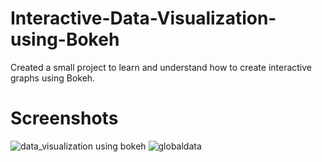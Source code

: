 # Interactive-Data-Visualization-using-Bokeh
Created a small project to learn and understand how to create interactive graphs using Bokeh.

# Screenshots

![data_visualization using bokeh](https://user-images.githubusercontent.com/25352680/55668535-3d141180-5889-11e9-8c06-93292dd3ebbf.PNG)
![globaldata](https://user-images.githubusercontent.com/25352680/55668537-41402f00-5889-11e9-95b2-6cb5b7472784.PNG)


